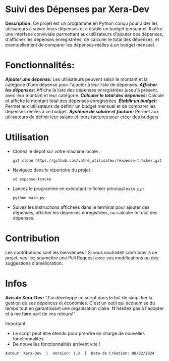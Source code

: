 # Suivi des Dépenses par Xera-Dev

**Description:** Ce projet est un programme en Python conçu pour aider les utilisateurs à suivre leurs dépenses et à établir un budget personnel. Il offre une interface conviviale permettant aux utilisateurs d'ajouter des dépenses, d'afficher les dépenses enregistrées, de calculer le total des dépenses, et éventuellement de comparer les dépenses réelles à un budget mensuel.

# Fonctionnalités:

**_Ajouter une dépense:_** Les utilisateurs peuvent saisir le montant et la catégorie d'une dépense pour l'ajouter à leur liste de dépenses.
**_Afficher les dépenses:_** Affiche la liste des dépenses enregistrées jusqu'à présent, avec leur montant et leur catégorie.
**_Calculer le total des dépenses:_** Calcule et affiche le montant total des dépenses enregistrées.
**_Établir un budget:_** Permet aux utilisateurs de définir un budget mensuel et de comparer les dépenses réelles à ce budget.
**_Système de salaire et facture:_** Permet aux utilisateurs de définir leur salaire et leurs factures pour créer des budgets

# Utilisation

- Clonez le dépôt sur votre machine locale :
  ```
  git clone https://github.com/votre_utilisateur/expense-tracker.git
  ```
- Naviguez dans le répertoire du projet :
  ```
  cd expense-tracke
  ```
- Lancez le programme en exécutant le fichier principal `main.py` :
  ```
  python main.py
  ```
- Suivez les instructions affichées dans le terminal pour ajouter des dépenses, afficher les dépenses enregistrées, ou calculer le total des dépenses.

# Contribution

Les contributions sont les bienvenues ! Si vous souhaitez contribuer à ce projet, veuillez soumettre une Pull Request avec vos modifications ou des suggestions d'amélioration.

# Infos
**Avis de Xera-Dev:**
"J'ai développé ce script dans le but de simplifier la gestion de ses dépences et économies. C'est un outil qui économise du temps tout en garantissant une organisation claire. N'hésitez pas à l'adopter et à me faire part de vos retours!"

> [!IMPORTANT]
> - Le script peut être étendu pour prendre en charge de nouvelles fonctionnalités.
> - De nouvelles fonctionnalités arrivent vite !

```Auteur: Xera-Dev  |  Version: 1.0  |  Date de Création: 08/02/2024```
